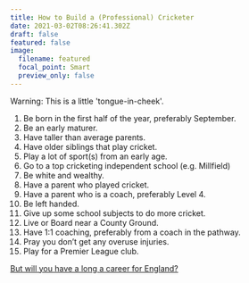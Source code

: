 ```yaml
---
title: How to Build a (Professional) Cricketer
date: 2021-03-02T08:26:41.302Z
draft: false
featured: false
image:
  filename: featured
  focal_point: Smart
  preview_only: false
---
```

Warning: This is a little 'tongue-in-cheek'.

1. Be born in the first half of the year, preferably September.
2. Be an early maturer.
3. Have taller than average parents.
4. Have older siblings that play cricket.
5. Play a lot of sport(s) from an early age.
6. Go to a top cricketing independent school (e.g. Millfield)
7. Be white and wealthy.
8. Have a parent who played cricket.
9. Have a parent who is a coach, preferably Level 4.
10. Be left handed.
11. Give up some school subjects to do more cricket.
12. Live or Board near a County Ground.
13. Have 1:1 coaching, preferably from a coach in the pathway.
14. Pray you don’t get any overuse injuries. 
15. Play for a Premier League club.

[But will you have a long a career for England?](https://onemoresummer.co.uk/post/how-to-build-an-england-cricketer/)